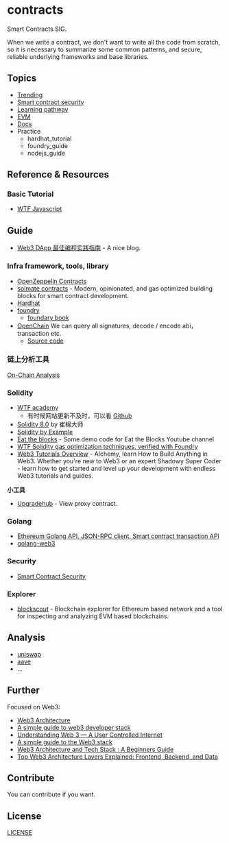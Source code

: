 # contracts

Smart Contracts SIG.

When we write a contract, we don't want to write all the code from scratch, so it is necessary to summarize some common patterns, and secure, reliable underlying frameworks and base libraries.

## Topics

- [Trending](trending.md)
- [Smart contract security](security.md)
- [Learning pathway](pathway.md)
- [EVM](docs/evm/README.md)
- [Docs](docs/README.md)
- Practice
  - hardhat_tutorial
  - foundry_guide
  - nodejs_guide

## Reference & Resources

### Basic Tutorial

- [WTF Javascript](https://github.com/WTFAcademy/WTF-JavaScript)

## Guide

- [Web3 DApp 最佳编程实践指南](https://guoyu.mirror.xyz/RD-xkpoxasAU7x5MIJmiCX4gll3Cs0pAd5iM258S1Ek) - A nice blog.

### Infra framework, tools, library

- [OpenZeppelin Contracts](https://www.openzeppelin.com/contracts)
- [solmate contracts](https://github.com/transmissions11/solmate) - Modern, opinionated, and gas optimized building blocks for smart contract development.
- [Hardhat](https://hardhat.org/)
- [foundry](https://github.com/foundry-rs/foundry)
  - [foundary book](https://book.getfoundry.sh/)
- [OpenChain](https://openchain.xyz/) We can query all signatures, decode / encode abi，transaction etc.
  - [Source code](https://github.com/openchainxyz/openchain-monorepo)

### 链上分析工具

[On-Chain Analysis](on-chain-analysis.md)

### Solidity

- [WTF academy](https://www.wtf.academy/)
  - 有时候网站更新不及时，可以看 [Github](https://github.com/AmazingAng/WTF-Solidity)
- [Solidity 8.0](https://www.bilibili.com/video/BV1oZ4y1B7WS/) by 崔棉大师
- [Solidity by Example](https://solidity-by-example.org/)
- [Eat the blocks](https://github.com/jklepatch/eattheblocks) - Some demo code for Eat the Blocks Youtube channel
- [WTF Solidity gas optimization techniques, verified with Foundry](https://github.com/WTFAcademy/WTF-gas-optimization)
- [Web3 Tutorials Overview](https://docs.alchemy.com/docs) - Alchemy, learn How to Build Anything in Web3. Whether you're new to Web3 or an expert Shadowy Super Coder - learn how to get started and level up your development with endless Web3 tutorials and guides.

**小工具**

- [Upgradehub](https://upgradehub.xyz/) - View proxy contract.

### Golang

- [Ethereum Golang API, JSON-RPC client, Smart contract transaction API](https://github.com/chenzhijie/go-web3)
- [golang-web3](https://github.com/mover-code/golang-web3)

### Security

- [Smart Contract Security](security.md)

### Explorer

- [blockscout](https://github.com/blockscout/blockscout) - Blockchain explorer for Ethereum based network and a tool for inspecting and analyzing EVM based blockchains.

## Analysis

- [uniswap](https://github.com/Uniswap)
- [aave](https://github.com/aave)
- ...

## Further

Focused on Web3:

- [Web3 Architecture](https://www.preethikasireddy.com/post/the-architecture-of-a-web-3-0-application)
- [A simple guide to web3 developer stack](https://www.coinbase.com/blog/a-simple-guide-to-the-web3-developer-stack)
- [Understanding Web 3 — A User Controlled Internet](https://www.coinbase.com/blog/understanding-web-3-a-user-controlled-internet)
- [A simple guide to the Web3 stack](https://www.coinbase.com/learn/market-updates/around-the-block-issue-22)
- [Web3 Architecture and Tech Stack : A Beginners Guide](https://medium.com/toruslabs/a-beginners-guide-the-basic-web3-architecture-and-tech-stack-81f2061d263c)
- [Top Web3 Architecture Layers Explained: Frontend, Backend, and Data](https://itnext.io/top-3-web-3-0-architecture-layers-explained-frontend-backend-and-data-e10200f7fc76)


## Contribute

You can contribute if you want.

## License

[LICENSE](LICENSE)
